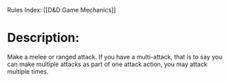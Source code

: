 Rules Index: [[D&D Game Mechanics]]
# Description:
Make a melee or ranged attack. If you have a multi-attack, that is to say you can make multiple attacks as part of one attack action, you may attack multiple times. 